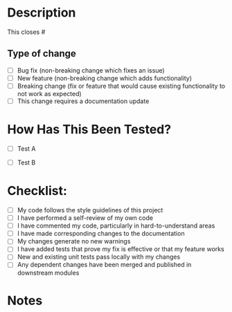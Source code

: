 <!--
 1. Make sure you have correct branch name i.e. `mw_123_task_name`, where `123` is a issue ID, and `tc` is an author
 2. Make sure you have meaningful title related to task i.e. `awesome pr title` with correct prefix: feat/fix/chore/style/docs/refactor
 3. Closing multiple issues in one PR should be marked in first section i.e. `this closes #123, closes #321`
 4. Do a self review first
 5. Check if your PR includes only code related to your task
 6. `Notes` is used for additional info but also to notify if any action is required (i.e. migrations after merge)
-->

# Description

<!---
  Please include a summary of the change and which issue is fixed. Please also include relevant motivation and context. List any dependencies that are required for this change.
--->

This closes #

## Type of change

<!---
  Please delete options that are not relevant.
--->

- [ ] Bug fix (non-breaking change which fixes an issue)
- [ ] New feature (non-breaking change which adds functionality)
- [ ] Breaking change (fix or feature that would cause existing functionality to not work as expected)
- [ ] This change requires a documentation update

# How Has This Been Tested?

<!---
  Please describe the tests that you ran to verify your changes. Provide instructions so we can reproduce. Please also list any relevant details for your test configuration
--->

- [ ] Test A
- [ ] Test B


# Checklist:

- [ ] My code follows the style guidelines of this project
- [ ] I have performed a self-review of my own code
- [ ] I have commented my code, particularly in hard-to-understand areas
- [ ] I have made corresponding changes to the documentation
- [ ] My changes generate no new warnings
- [ ] I have added tests that prove my fix is effective or that my feature works
- [ ] New and existing unit tests pass locally with my changes
- [ ] Any dependent changes have been merged and published in downstream modules

# Notes


